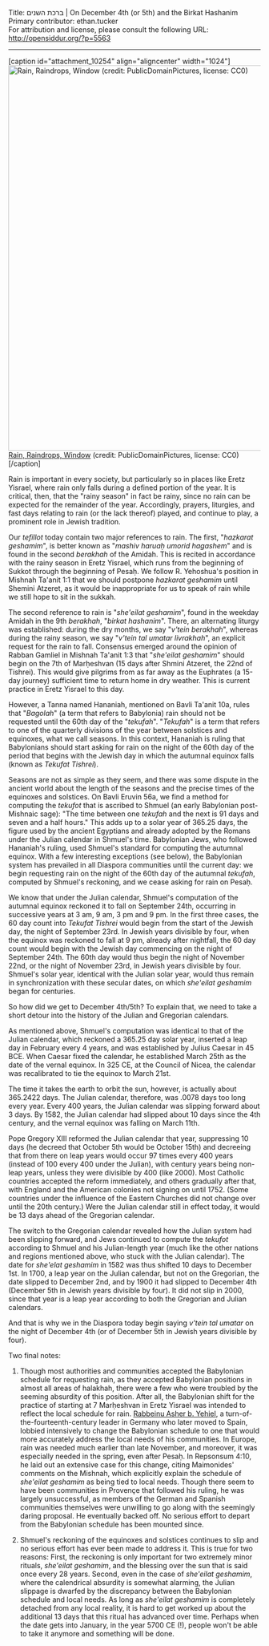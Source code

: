 <html>
<head></head>
<body>
Title: ברכת השנים | On December 4th (or 5th) and the Birkat Hashanim<br />
Primary contributor: ethan.tucker<br />
For attribution and license, please consult the following URL: <a href="http://opensiddur.org/?p=5563">http://opensiddur.org/?p=5563</a>
<p />
<hr />

[caption id="attachment_10254" align="aligncenter" width="1024"]<a href="https://opensiddur.org/wp-content/uploads/2012/12/rain-17967_1280-e1417909313228.jpg"><img src="https://opensiddur.org/wp-content/uploads/2012/12/rain-17967_1280-e1417909313228.jpg" alt="Rain, Raindrops, Window (credit: PublicDomainPictures, license: CC0)" width="1024" height="769" class="size-full wp-image-10254" /></a> <a href="http://pixabay.com/en/rain-raining-raindrops-window-17967/">Rain, Raindrops, Window</a> (credit: PublicDomainPictures, license: CC0)[/caption]

Rain is important in every society, but particularly so in places like Eretz Yisrael, where rain only falls during a defined portion of the year. It is critical, then, that the "rainy season" in fact be rainy, since no rain can be expected for the remainder of the year. Accordingly, prayers, liturgies, and fast days relating to rain (or the lack thereof) played, and continue to play, a prominent role in Jewish tradition.

Our <em>tefillot</em> today contain two major references to rain. The first, "<em>hazkarat geshamim</em>", is better known as "<em>mashiv haruaḥ umorid hagashem</em>" and is found in the second <em>berakhah</em> of the Amidah. This is recited in accordance with the rainy season in Eretz Yisrael, which runs from the beginning of Sukkot through the beginning of Pesaḥ. We follow R. Yehoshua's position in Mishnah Ta'anit 1:1 that we should postpone <em>hazkarat geshamim</em> until Shemini Atzeret, as it would be inappropriate for us to speak of rain while we still hope to sit in the sukkah.

The second reference to rain is "<em>she'eilat geshamim</em>", found in the weekday Amidah in the 9th <em>berakhah</em>, "<em>birkat hashanim</em>". There, an alternating liturgy was established: during the dry months, we say "<em>v'tein berakhah</em>", whereas during the rainy season, we say "<em>v'tein tal umatar livrakhah</em>", an explicit request for the rain to fall. Consensus emerged around the opinion of Rabban Gamliel in Mishnah Ta'anit 1:3 that "<em>she'eilat geshamim</em>" should begin on the 7th of Marḥeshvan (15 days after Shmini Atzeret, the 22nd of Tishrei). This would give pilgrims from as far away as the Euphrates (a 15-day journey) sufficient time to return home in dry weather. This is current practice in Eretz Yisrael to this day.

However, a Tanna named Hananiah, mentioned on Bavli Ta'anit 10a, rules that "<em>Bagolah</em>" (a term that refers to Babylonia) rain should not be requested until the 60th day of the "<em>tekufah</em>". "<em>Tekufah</em>" is a term that refers to one of the quarterly divisions of the year between solstices and equinoxes, what we call seasons. In this context, Hananiah is ruling that Babylonians should start asking for rain on the night of the 60th day of the period that begins with the Jewish day in which the autumnal equinox falls (known as <em>Tekufat Tishrei</em>).

Seasons are not as simple as they seem, and there was some dispute in the ancient world about the length of the seasons and the precise times of the equinoxes and solstices. On Bavli Eruvin 56a, we find a method for computing the <em>tekufot</em> that is ascribed to Shmuel (an early Babylonian post-Mishnaic sage): "The time between one <em>tekufah</em> and the next is 91 days and seven and a half hours." This adds up to a solar year of 365.25 days, the figure used by the ancient Egyptians and already adopted by the Romans under the Julian calendar in Shmuel's time. Babylonian Jews, who followed Hananiah's ruling, used Shmuel's standard for computing the autumnal equinox. With a few interesting exceptions (see below), the Babylonian system has prevailed in all Diaspora communities until the current day: we begin requesting rain on the night of the 60th day of the autumnal <em>tekufah</em>, computed by Shmuel's reckoning, and we cease asking for rain on Pesaḥ.

We know that under the Julian calendar, Shmuel's computation of the autumnal equinox reckoned it to fall on September 24th, occurring in successive years at 3 am, 9 am, 3 pm and 9 pm. In the first three cases, the 60 day count into <em>Tekufat Tishrei</em> would begin from the start of the Jewish day, the night of September 23rd. In Jewish years divisible by four, when the equinox was reckoned to fall at 9 pm, already after nightfall, the 60 day count would begin with the Jewish day commencing on the night of September 24th. The 60th day would thus begin the night of November 22nd, or the night of November 23rd, in Jewish years divisible by four. Shmuel's solar year, identical with the Julian solar year, would thus remain in synchronization with these secular dates, on which <em>she'eilat geshamim</em> began for centuries.

So how did we get to December 4th/5th? To explain that, we need to take a short detour into the history of the Julian and Gregorian calendars.

As mentioned above, Shmuel's computation was identical to that of the Julian calendar, which reckoned a 365.25 day solar year, inserted a leap day in February every 4 years, and was established by Julius Caesar in 45 BCE. When Caesar fixed the calendar, he established March 25th as the date of the vernal equinox. In 325 CE, at the Council of Nicea, the calendar was recalibrated to tie the equinox to March 21st.

The time it takes the earth to orbit the sun, however, is actually about 365.2422 days. The Julian calendar, therefore, was .0078 days too long every year. Every 400 years, the Julian calendar was slipping forward about 3 days. By 1582, the Julian calendar had slipped about 10 days since the 4th century, and the vernal equinox was falling on March 11th.

Pope Gregory XIII reformed the Julian calendar that year, suppressing 10 days (he decreed that October 5th would be October 15th) and decreeing that from there on leap years would occur 97 times every 400 years (instead of 100 every 400 under the Julian), with century years being non-leap years, unless they were divisible by 400 (like 2000). Most Catholic countries accepted the reform immediately, and others gradually after that, with England and the American colonies not signing on until 1752. (Some countries under the influence of the Eastern Churches did not change over until the 20th century.) Were the Julian calendar still in effect today, it would be 13 days ahead of the Gregorian calendar.

The switch to the Gregorian calendar revealed how the Julian system had been slipping forward, and Jews continued to compute the <em>tekufot</em> according to Shmuel and his Julian-length year (much like the other nations and regions mentioned above, who stuck with the Julian calendar). The date for <em>she'elat geshamim</em> in 1582 was thus shifted 10 days to December 1st. In 1700, a leap year on the Julian calendar, but not on the Gregorian, the date slipped to December 2nd, and by 1900 it had slipped to December 4th (December 5th in Jewish years divisible by four). It did not slip in 2000, since that year is a leap year according to both the Gregorian and Julian calendars.

And that is why we in the Diaspora today begin saying <em>v'tein tal umatar</em> on the night of December 4th (or of December 5th in Jewish years divisible by four).

Two final notes:

1) Though most authorities and communities accepted the Babylonian schedule for requesting rain, as they accepted Babylonian positions in almost all areas of halakhah, there were a few who were troubled by the seeming absurdity of this position. After all, the Babylonian shift for the practice of starting at 7 Marḥeshvan in Eretz Yisrael was intended to reflect the local schedule for rain. <a href="http://en.wikipedia.org/wiki/Asher_ben_Jehiel">Rabbeinu Asher b. Yehiel</a>, a turn-of-the-fourteenth-century leader in Germany who later moved to Spain, lobbied intensively to change the Babylonian schedule to one that would more accurately address the local needs of his communities. In Europe, rain was needed much earlier than late November, and moreover, it was especially needed in the spring, even after Pesaḥ. In Repsonsum 4:10, he laid out an extensive case for this change, citing Maimonides' comments on the Mishnah, which explicitly explain the schedule of <em>she'eilat geshamim</em> as being tied to local needs. Though there seem to have been communities in Provençe that followed his ruling, he was largely unsuccessful, as members of the German and Spanish communities themselves were unwilling to go along with the seemingly daring proposal. He eventually backed off. No serious effort to depart from the Babylonian schedule has been mounted since.

2) Shmuel's reckoning of the equinoxes and solstices continues to slip and no serious effort has ever been made to address it. This is true for two reasons: First, the reckoning is only important for two extremely minor rituals, <em>she'eilat geshamim</em>, and the blessing over the sun that is said once every 28 years. Second, even in the case of <em>she'eilat geshamim</em>, where the calendrical absurdity is somewhat alarming, the Julian slippage is dwarfed by the discrepancy between the Babylonian schedule and local needs. As long as <em>she'eilat geshamim</em> is completely detached from any local reality, it is hard to get worked up about the additional 13 days that this ritual has advanced over time. Perhaps when the date gets into January, in the year 5700 CE (!), people won't be able to take it anymore and something will be done.
</body>
</html>
